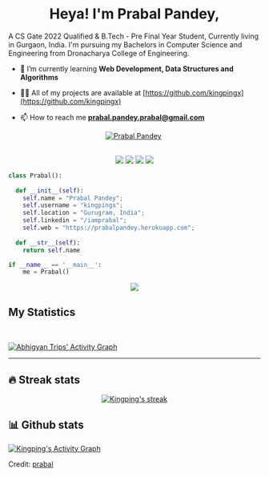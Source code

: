<h1 align="center">
  <b>Heya! I'm Prabal Pandey,</b>
</h1>

A CS Gate 2022 Qualified & B.Tech - Pre Final Year Student, Currently living in Gurgaon, India. I'm pursuing my Bachelors in Computer Science and Engineering from Dronacharya College of Engineering. 

- 🌱 I’m currently learning **Web Development, Data Structures and Algorithms**

- 👨‍💻 All of my projects are available at [https://github.com/kingpingx](https://github.com/kingpingx)
 
- 📫 How to reach me **prabal.pandey.prabal@gmail.com**

<div align="center">
 <a href="https://github-profile-trophy.vercel.app/?username=kingpingx"><img src="https://github-profile-trophy.vercel.app/?username=kingpingx" alt="Prabal Pandey"/></a>&nbsp</div>
<br>

<p>
<div align="center">
  <img src="https://img.shields.io/badge/-HTML-c58545?style=for-the-badge&logo=html5&logoColor=c58545&labelColor=282828">
  <img src="https://img.shields.io/badge/-CSS-d1a01f?style=for-the-badge&logo=css3&logoColor=d1a01f&labelColor=282828">
  <img src="https://img.shields.io/badge/-Python-98b982?style=for-the-badge&logo=python&logoColor=98b982&labelColor=282828">
  <img src="https://img.shields.io/badge/-Django-98b982?style=for-the-badge&logo=python&logoColor=98b982&labelColor=282828">
</div>
</p>

```python
class Prabal():
    
  def __init__(self):
    self.name = "Prabal Pandey";
    self.username = "kingpingx";
    self.location = "Gurugram, India";
    self.linkedin = "/iamprabal";
    self.web = "https://prabalpandey.herokuapp.com";
  
  def __str__(self):
    return self.name

if __name__ == '__main__':
    me = Prabal()
```

<div align="center">
  <a href="https://open.spotify.com/user/6s6pbtefezpookh8gwnkko15v">
    <img src="https://readme-spotify-tingz.vercel.app/api/now-playing">
  </a>
</div>

<!--
<div align="center">
  <a href="https://open.spotify.com/user/6s6pbtefezpookh8gwnkko15v">
    <img src="https://spotify-readme-theta-virid.vercel.app/api?scan=true&theme=dark" width="240px">
  </a>
</div>
-->

## My Statistics

<br/>
<!-- <p align="left">
  <a href="https://abhigyantrips.dev/">
  <img width="49.5%" src="https://github-readme-stats.vercel.app/api?username=abhigyantrips&show_icons=true&theme=gruvbox&hide_border=true" />
    <img width="49.5%" src="https://github-readme-streak-stats.herokuapp.com/?user=abhigyantrips&theme=gruvbox&hide_border=true" />
  </a>
</p>
<br> -->

[![Abhigyan Trips' Activity Graph](https://activity-graph.herokuapp.com/graph?username=abhigyantrips&custom_title=Abhigyan%20Trips's%20Contribution%20Graph&theme=gruvbox&bg_color=282828&hide_border=true&line=d1a01f&point=c58545)](https://abhigyantrips.dev)

------

## 🔥 Streak stats

<!-- GitHub Readme Streak Stats - https://github.com/kingpingx/github-readme-streak-stats -->
<p align="center">
  <a href="#">
    <img alt="Kingping's streak" src="[![GitHub Streak](https://github-readme-streak-stats.herokuapp.com?user=kingpingx&theme=monokai-metallian)](https://git.io/streak-stats)"/>
  </a>
</p>

## 📊 Github stats
<!-- Graph -->
<a href="#"><img alt="Kingping's Activity Graph" src="https://denvercoder1-activity-graph.herokuapp.com/graph/?username=kingpingx&bg_color=1F222E&color=F8D866&line=F85D7F&point=FFFFFF&hide_border=true" /></a>
<!-- Graph -->

Credit: [prabal](https://github.com/kingpingx/)
